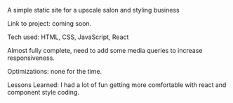 A simple static site for a upscale salon and styling business

Link to project: coming soon.

Tech used: HTML, CSS, JavaScript, React

Almost fully complete, need to add some media queries to increase responsiveness. 

Optimizations: none for the time.

Lessons Learned: I had a lot of fun getting more comfortable with react and component style coding.
